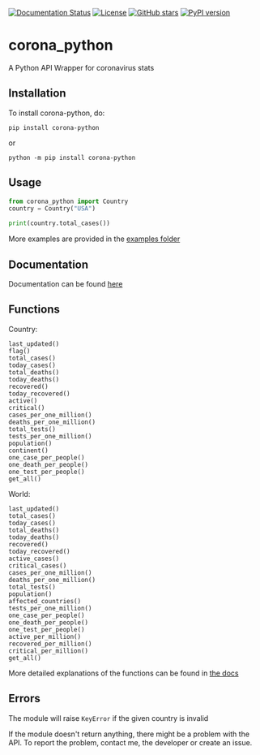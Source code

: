 [![Documentation Status](https://readthedocs.org/projects/corona-python/badge/?version=latest)](https://corona-python.readthedocs.io/en/latest/?badge=latest) [![License](https://img.shields.io/github/license/MakufonSkifto/corona-python)](LICENSE.md) [![GitHub stars](https://img.shields.io/github/stars/MakufonSkifto/corona-python)](https://github.com/ExpDev07/coronavirus-tracker-api/stargazers) [![PyPI version](https://badge.fury.io/py/corona-python.svg)](https://badge.fury.io/py/corona-python)

 

# corona_python
A Python API Wrapper for coronavirus stats

## Installation

To install corona-python, do:

`pip install corona-python`

or 

`python -m pip install corona-python`

## Usage
```python
from corona_python import Country
country = Country("USA")

print(country.total_cases())
```

More examples are provided in the [examples folder](https://github.com/MakufonSkifto/corona-python/tree/main/examples)

## Documentation

Documentation can be found [here](https://corona-python.readthedocs.io)

## Functions

Country:
```
last_updated()
flag()
total_cases()
today_cases()
total_deaths()
today_deaths()
recovered()
today_recovered()
active()
critical()
cases_per_one_million()
deaths_per_one_million()
total_tests()
tests_per_one_million()
population()
continent()
one_case_per_people()
one_death_per_people()
one_test_per_people()
get_all()
```

World:
```
last_updated()
total_cases()
today_cases()
total_deaths()
today_deaths()
recovered()
today_recovered()
active_cases()
critical_cases()
cases_per_one_million()
deaths_per_one_million()
total_tests()
population()
affected_countries()
tests_per_one_million()
one_case_per_people()
one_death_per_people()
one_test_per_people()
active_per_million()
recovered_per_million()
critical_per_million()
get_all()
```

More detailed explanations of the functions can be found in [the docs](https://corona-python.readthedocs.io)

## Errors

The module will raise ``KeyError`` if the given country is invalid

If the module doesn't return anything, there might be a problem with the API. To report the problem, contact me, the developer or create an issue.
